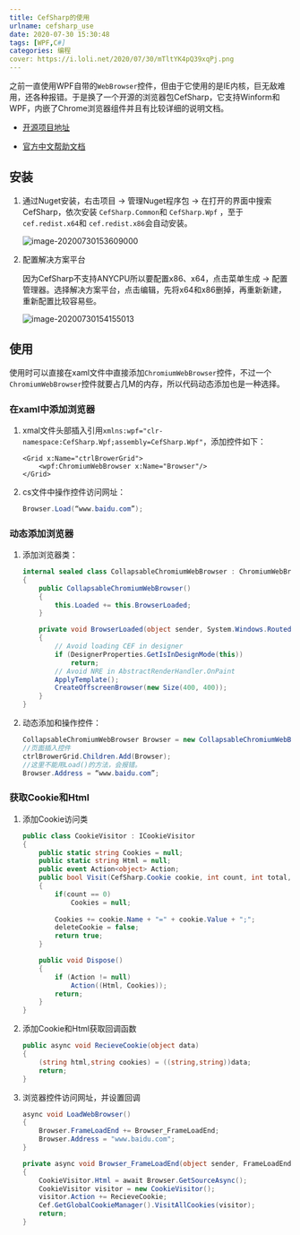 ```yaml
---
title: CefSharp的使用 
urlname: cefsharp_use
date: 2020-07-30 15:30:48
tags: [WPF,C#]
categories: 编程
cover: https://i.loli.net/2020/07/30/mTltYK4pQ39xqPj.png
---
```




之前一直使用WPF自带的`WebBrowser`控件，但由于它使用的是IE内核，巨无敌难用，还各种报错。于是换了一个开源的浏览器包CefSharp，它支持Winform和WPF，内嵌了Chrome浏览器组件并且有比较详细的说明文档。

- [开源项目地址](https://github.com/cefsharp/CefSharp)

- [官方中文帮助文档](https://github.com/cefsharp/CefSharp/wiki/CefSharp中文帮助文档)

## 安装

1. 通过Nuget安装，右击项目 -> 管理Nuget程序包 -> 在打开的界面中搜索CefSharp，依次安装 `CefSharp.Common`和 `CefSharp.Wpf` ，至于 `cef.redist.x64`和 `cef.redist.x86`会自动安装。

   ![image-20200730153609000](https://i.loli.net/2020/07/30/7NdrJnzxabOZfPh.png)

2. 配置解决方案平台

   因为CefSharp不支持ANYCPU所以要配置x86、x64，点击菜单生成 -> 配置管理器。选择解决方案平台，点击编辑，先将x64和x86删掉，再重新新建，重新配置比较容易些。

   ![image-20200730154155013](https://i.loli.net/2020/07/30/Unib4OjqVvwKB7P.png)

## 使用

使用时可以直接在xaml文件中直接添加`ChromiumWebBrowser`控件，不过一个`ChromiumWebBrowser`控件就要占几M的内存，所以代码动态添加也是一种选择。

### 在xaml中添加浏览器

1. xmal文件头部插入引用`xmlns:wpf="clr-namespace:CefSharp.Wpf;assembly=CefSharp.Wpf"`，添加控件如下：

   ```xaml
   <Grid x:Name="ctrlBrowerGrid">
       <wpf:ChromiumWebBrowser x:Name="Browser"/>
   </Grid>
   ```

2. cs文件中操作控件访问网址：

   ```c#
   Browser.Load(“www.baidu.com”);
   ```

### 动态添加浏览器

1. 添加浏览器类：

   ```c#
   internal sealed class CollapsableChromiumWebBrowser : ChromiumWebBrowser
   {
       public CollapsableChromiumWebBrowser()
       {
           this.Loaded += this.BrowserLoaded;
       }
   
       private void BrowserLoaded(object sender, System.Windows.RoutedEventArgs e)
       {
           // Avoid loading CEF in designer
           if (DesignerProperties.GetIsInDesignMode(this))
               return;
           // Avoid NRE in AbstractRenderHandler.OnPaint
           ApplyTemplate();
           CreateOffscreenBrowser(new Size(400, 400));
       }
   }
   ```

2. 动态添加和操作控件：

   ```c#
   CollapsableChromiumWebBrowser Browser = new CollapsableChromiumWebBrowser();
   //页面插入控件
   ctrlBrowerGrid.Children.Add(Browser);
   //这里不能用Load()的方法，会报错。
   Browser.Address = “www.baidu.com”; 
   ```

### 获取Cookie和Html

1. 添加Cookie访问类

   ```c#
   public class CookieVisitor : ICookieVisitor
   {
       public static string Cookies = null;
       public static string Html = null;
       public event Action<object> Action;
       public bool Visit(CefSharp.Cookie cookie, int count, int total, ref bool deleteCookie)
       {
           if(count == 0)
               Cookies = null;
           
           Cookies += cookie.Name + "=" + cookie.Value + ";";
           deleteCookie = false;
           return true;
       }
   
       public void Dispose() 
       {
           if (Action != null)
               Action((Html, Cookies));
           return;
       }
   }
   ```

2. 添加Cookie和Html获取回调函数

   ```c#
   public async void RecieveCookie(object data)
   {
       (string html,string cookies) = ((string,string))data;
       return;
   }
   ```

3. 浏览器控件访问网址，并设置回调

   ```c#
   async void LoadWebBrowser()
   {
       Browser.FrameLoadEnd += Browser_FrameLoadEnd;
       Browser.Address = "www.baidu.com";
   }
   
   private async void Browser_FrameLoadEnd(object sender, FrameLoadEndEventArgs e)
   {
       CookieVisitor.Html = await Browser.GetSourceAsync();
       CookieVisitor visitor = new CookieVisitor();
       visitor.Action += RecieveCookie;
       Cef.GetGlobalCookieManager().VisitAllCookies(visitor);
       return;
   }
   ```

   

